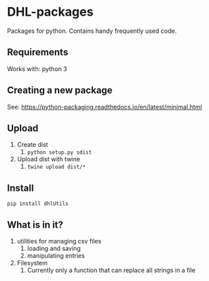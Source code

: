 # DHL-packages
Packages for python. Contains handy frequently used code.


## Requirements

Works with: python 3

## Creating a new package
See: https://python-packaging.readthedocs.io/en/latest/minimal.html

## Upload

1. Create dist
    1. `python setup.py sdist`
1. Upload dist with twine
    1. `twine upload dist/*`

## Install
`pip install dhlUtils`




## What is in it?

1. utilities for managing csv files
    1. loading and saving
    2. manipulating entries
1. Filesystem
    1. Currently only a function that can replace all strings in a file
